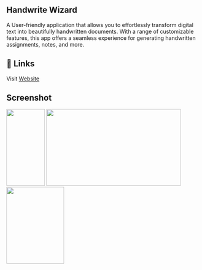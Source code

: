 ## Handwrite Wizard
A User-friendly application that allows you to effortlessly transform digital text into beautifully handwritten documents. With a range of customizable features, this app offers a seamless experience for generating handwritten assignments, notes, and more.

## 🔗 Links
Visit [Website](https://sumangurung01.github.io/Handwrite_Wizard/)

## Screenshot
<img src="https://github.com/SumanGurung01/Handwrite_Wizard/assets/92732976/1bf68bd9-ab04-48f2-87be-4bc73b83d53c" width=100 height=200>

<img src="https://github.com/SumanGurung01/Handwrite_Wizard/assets/92732976/6a9e716a-3038-4056-a2dc-6c7a0e35f7bf" width=350 height=200>

<img src="https://github.com/SumanGurung01/Handwrite_Wizard/assets/92732976/230142ae-ddfd-4caf-a3ca-cc7b3cf9d806" width=150 height=200>
